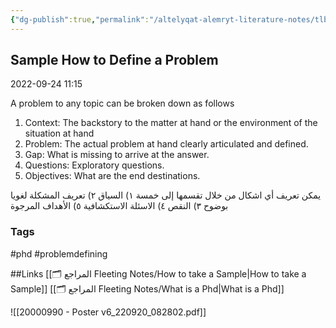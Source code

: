 ```yaml
---
{"dg-publish":true,"permalink":"/altelyqat-alemryt-literature-notes/tlb-alelm-knowledge/sample-how-to-define-a-problem/"}
---
```


## Sample How to Define a Problem

2022-09-24 11:15

A problem to any topic can be broken down as follows

1) Context: The backstory to the matter at hand or the environment of the situation at hand
2) Problem: The actual problem at hand clearly articulated and defined.
3) Gap: What is missing to arrive at the answer.
4) Questions: Exploratory questions.
5) Objectives: What are the end destinations.


يمكن تعريف أي اشكال من خلال تقسمها إلى خمسة
١) السياق
٢) تعريف المشكلة لغويا  بوضوح
٣) النقص
٤) الاسئلة الاستكشافية
٥) الأهداف المرجوة


### Tags
#phd #problemdefining

##Links
[[🗂️ المراجع Fleeting Notes/How to take a Sample\|How to take a Sample]]
[[🗂️ المراجع Fleeting Notes/What is a Phd\|What is a Phd]]

![[20000990 - Poster v6_220920_082802.pdf]]
